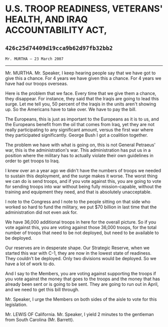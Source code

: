 # U.S. TROOP READINESS, VETERANS' HEALTH, AND IRAQ ACCOUNTABILITY ACT,
## `426c25d74409d19cca9b62d97fb32bb2`
`Mr. MURTHA — 23 March 2007`

---


Mr. MURTHA. Mr. Speaker, I keep hearing people say that we have got 
to give this a chance. For 4 years we have given this a chance. For 4 
years we have had our troops overseas.

Here is the problem that we face. Every time that we give them a 
chance, they disappear. For instance, they said that the Iraqis are 
going to lead this surge. Let me tell you, 50 percent of the Iraqis in 
the units aren't showing up. So the Americans have to take over. We 
have to pay the bill.

The Europeans, this is just as important to the Europeans as it is to 
us, and the Europeans benefit from the oil that comes from Iraq, yet 
they are not really participating to any significant amount, versus the 
first war where they participated significantly. George Bush I got a 
coalition together.

The problem we have with what is going on, this is not General 
Petraeus' war, this is the administration's war. This administration 
has put us in a position where the military has to actually violate 
their own guidelines in order to get troops to Iraq.

I knew over an a year ago we didn't have the numbers of troops we 
needed to sustain this deployment, and the surge makes it worse. The 
worst thing we can do is send troops, and if you vote against this, you 
are going to vote for sending troops into war without being fully 
mission-capable, without the training and equipment they need, and that 
is absolutely unacceptable.

I note to the Congress and I note to the people sitting on that side 
who worked so hard to fund the military, we put $70 billion in last 
time that the administration did not even ask for.

We have 36,000 additional troops in here for the overall picture. So 
if you vote against this, you are voting against those 36,000 troops, 
for the total number of troops that need to be not deployed, but need 
to be available to be deployed.

Our reserves are in desperate shape. Our Strategic Reserve, when we 
started this war with C-1, they are now in the lowest state of 
readiness. They couldn't be deployed. Only two divisions would be 
deployed. So we have a lot of work to do.

And I say to the Members, you are voting against supporting the 
troops if you vote against the money that goes to the troops and the 
money that has already been sent or is going to be sent. They are going 
to run out in April, and we need to get this bill through.

Mr. Speaker, I urge the Members on both sides of the aisle to vote 
for this legislation.



Mr. LEWIS OF California. Mr. Speaker, I yield 2 minutes to the 
gentleman from South Carolina (Mr. Barrett).
